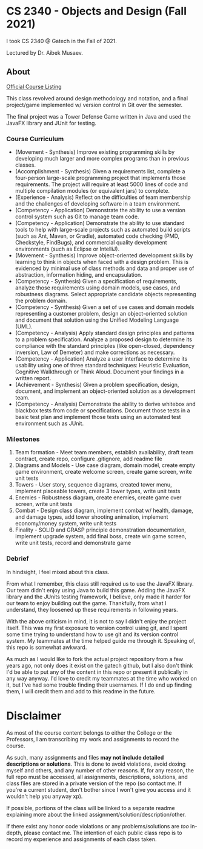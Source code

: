 # CS 2340 - Objects and Design (Fall 2021)
I took CS 2340 @ Gatech in the Fall of 2021.

Lectured by Dr. Aibek Musaev.

## About
[Official Course Listing](https://oscar.gatech.edu/bprod/bwckctlg.p_disp_course_detail?cat_term_in=202408&subj_code_in=CS&crse_numb_in=2340)

This class revolved around design methodology and notation, and a final project/game implemented w/ version control in Git over the semester.

The final project was a Tower Defense Game written in Java and used the JavaFX library and JUnit for testing.

### Course Curriculum
- (Movement - Synthesis) Improve existing programming skills by developing much larger and more complex programs than in previous classes.
- (Accomplishment - Synthesis) Given a requirements list, complete a four-person large-scale programming project that implements those requirements. The project will require at least 5000 lines of code and multiple compilation modules (or equivalent jars) to complete.
- (Experience - Analysis) Reflect on the difficulties of team membership and the challenges of developing software in a team environment.
- (Competency - Application) Demonstrate the ability to use a version control system such as Git to manage team code.
- (Competency - Application) Demonstrate the ability to use standard tools to help with large-scale projects such as automated build scripts (such as Ant, Maven, or Gradle), automated code checking (PMD, Checkstyle, FindBugs), and commercial quality development environments (such as Eclipse or IntelliJ).
- (Movement - Synthesis) Improve object-oriented development skills by learning to think in objects when faced with a design problem. This is evidenced by minimal use of class methods and data and proper use of abstraction, information hiding, and encapsulation.
- (Competency - Synthesis) Given a specification of requirements, analyze those requirements using domain models, use cases, and robustness diagrams. Select appropriate candidate objects representing the problem domain.
- (Competency - Synthesis) Given a set of use cases and domain models representing a customer problem, design an object-oriented solution and document that solution using the Unified Modeling Language (UML).
- (Competency - Analysis) Apply standard design principles and patterns to a problem specification. Analyze a proposed design to determine its compliance with the standard principles (like open-closed, dependency inversion, Law of Demeter) and make corrections as necessary.
- (Competency - Application) Analyze a user interface to determine its usability using one of three standard techniques: Heuristic Evaluation, Cognitive Walkthrough or Think Aloud.  Document your findings in a written report.
- (Achievement - Synthesis) Given a problem specification, design, document, and implement an object-oriented solution as a development team.
- (Competency - Analysis) Demonstrate the ability to derive whitebox and blackbox tests from code or specifications. Document those tests in a basic test plan and implement those tests using an automated test environment such as JUnit.

### Milestones
1. Team formation - Meet team members, establish availability, draft team contract, create repo, configure .gitignore, add readme file
2. Diagrams and Models - Use case diagram, domain model, create empty game environment, create welcome screen, create game screen, write unit tests
3. Towers - User story, sequence diagrams, created tower menu, implement placeable towers, create 3 tower types, write unit tests
4. Enemies - Robustness diagram, create enemies, create game over screen, write unit tests
5. Combat - Design class diagram, implement combat w/ health, damage, and damage types, add tower shooting animation, implement economy/money system, write unit tests
6. Finality - SOLID and GRASP principle demonstration documentation, implement upgrade system, add final boss, create win game screen, write unit tests, record and demonstrate game
### Debrief

In hindsight, I feel mixed about this class.

From what I remember, this class still required us to use the JavaFX library. Our team didn't enjoy using Java to build this game. Adding the JavaFX library and the JUnits testing framework, I believe, only made it harder for our team to enjoy building out the game. 
Thankfully, from what I understand, they loosened up these requirements in following years.

With the above criticism in mind, it is not to say I didn't enjoy the project itself. This was my first exposure to version control using git, and I spent some time trying to understand how to use git and its version control system. My teammates at the time helped guide me through it. Speaking of, this repo is somewhat awkward. 

As much as I would like to fork the actual project repository from a few years ago, not only does it exist on the gatech github, but I also don't think I'd be able to put any of the content in this repo or present it publically in any way anyway. I'd love to credit my teammates at the time who worked on it, but I've had some trouble finding their usernames. If I do end up finding them, I will credit them and add to this readme in the future.

# Disclaimer
As most of the course content belongs to either the College or the Professors, I am transcribing my work and assignments to record the course.

As such, many assignments and files **may not include detailed descriptions or solutions**. This is done to avoid violations, avoid doxing myself and others, and any number of other reasons. If, for any reason, the full repo must be accessed, all assignments, descriptions, solutions, and class files are stored in a private version of the repo (so contact me. If you're a current student, don't bother since I won't give you access and it wouldn't help you anyway xp).

If possible, portions of the class will be linked to a separate readme explaining more about the linked assignment/solution/description/other.

If there exist any honor code violations or any problems/solutions are *too* in-depth, please contact me. The intention of each public class repo is to record my experience and assignments of each class taken.
